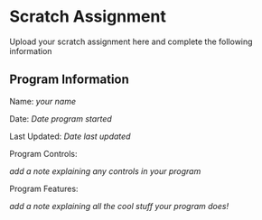# Scratch Assignment
Upload your scratch assignment here and complete the following information


## Program Information
Name: *your name*

Date: *Date program started*

Last Updated: *Date last updated*

Program Controls:

*add a note explaining any controls in your program*

Program Features:

*add a note explaining all the cool stuff your program does!*
